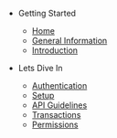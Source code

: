  - Getting Started

    - [Home](/README.md)
    - [General Information](/general_info.md)
    - [Introduction](/introduction.md)

- Lets Dive In
    - [Authentication](/authentication.md)
    - [Setup](/setup.md)
    - [API Guidelines](/api_guidelines.md)
    - [Transactions](/transactions.md)
    - [Permissions](/permissions.md)
